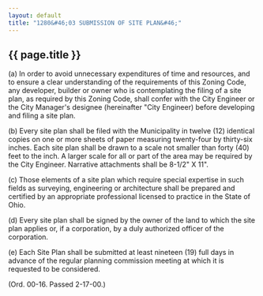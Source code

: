 ```yaml
---
layout: default 
title: "1280&#46;03 SUBMISSION OF SITE PLAN&#46;"
---
```


{{ page.title }}
----------------

​(a) In order to avoid unnecessary expenditures of time and resources,
and to ensure a clear understanding of the requirements of this Zoning
Code, any developer, builder or owner who is contemplating the filing of
a site plan, as required by this Zoning Code, shall confer with the City
Engineer or the City Manager's designee (hereinafter "City Engineer)
before developing and filing a site plan.

​(b) Every site plan shall be filed with the Municipality in twelve (12)
identical copies on one or more sheets of paper measuring twenty-four by
thirty-six inches. Each site plan shall be drawn to a scale not smaller
than forty (40) feet to the inch. A larger scale for all or part of the
area may be required by the City Engineer. Narrative attachments shall
be 8-1/2" X 11".

​(c) Those elements of a site plan which require special expertise in
such fields as surveying, engineering or architecture shall be prepared
and certified by an appropriate professional licensed to practice in the
State of Ohio.

​(d) Every site plan shall be signed by the owner of the land to which
the site plan applies or, if a corporation, by a duly authorized officer
of the corporation.

​(e) Each Site Plan shall be submitted at least nineteen (19) full days
in advance of the regular planning commission meeting at which it is
requested to be considered.

(Ord. 00-16. Passed 2-17-00.)
